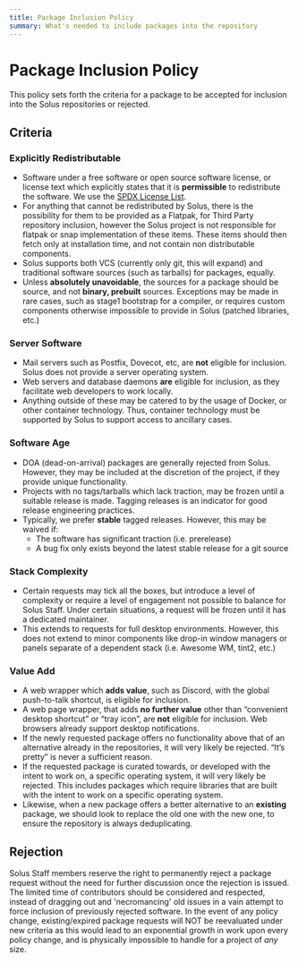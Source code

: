 ```yaml
---
title: Package Inclusion Policy
summary: What's needed to include packages into the repository
---
```


# Package Inclusion Policy

This policy sets forth the criteria for a package to be accepted for inclusion into the Solus repositories or rejected.

## Criteria

### Explicitly Redistributable

- Software under a free software or open source software license, or license text which explicitly states that it is **permissible** to redistribute the software. We use the [SPDX License List](https://spdx.org/licenses/).
- For anything that cannot be redistributed by Solus, there is the possibility for them to be provided as a Flatpak, for Third Party repository inclusion, however the Solus project is not responsible for flatpak or snap implementation of these items. These items should then fetch only at installation time, and not contain non distributable components.
- Solus supports both VCS (currently only git, this will expand) and traditional software sources (such as tarballs) for packages, equally.
- Unless **absolutely unavoidable**, the sources for a package should be source, and not **binary, prebuilt** sources. Exceptions may be made in rare cases, such as stage1 bootstrap for a compiler, or requires custom components otherwise impossible to provide in Solus (patched libraries, etc.)

### Server Software

- Mail servers such as Postfix, Dovecot, etc, are **not** eligible for inclusion. Solus does not provide a server operating system.
- Web servers and database daemons **are** eligible for inclusion, as they facilitate web developers to work locally.
- Anything outside of these may be catered to by the usage of Docker, or other container technology. Thus, container technology must be supported by Solus to support access to ancillary cases.

### Software Age

- DOA (dead-on-arrival) packages are generally rejected from Solus. However, they may be included at the discretion of the project, if they provide unique functionality.
- Projects with no tags/tarballs which lack traction, may be frozen until a suitable release is made. Tagging releases is an indicator for good release engineering practices.
- Typically, we prefer **stable** tagged releases. However, this may be waived if:
  - The software has significant traction (i.e. prerelease)
  - A bug fix only exists beyond the latest stable release for a git source

### Stack Complexity

- Certain requests may tick all the boxes, but introduce a level of complexity or require a level of engagement not possible to balance for Solus Staff. Under certain situations, a request will be frozen until it has a dedicated maintainer.
- This extends to requests for full desktop environments. However, this does not extend to minor components like drop-in window managers or panels separate of a dependent stack (i.e. Awesome WM, tint2, etc.)

### Value Add

- A web wrapper which **adds value**, such as Discord, with the global push-to-talk shortcut, is eligible for inclusion.
- A web page wrapper, that adds **no further value** other than “convenient desktop shortcut” or “tray icon”, are **not** eligible for inclusion. Web browsers already support desktop notifications.
- If the newly requested package offers no functionality above that of an alternative already in the repositories, it will very likely be rejected. “It’s pretty” is never a sufficient reason.
- If the requested package is curated towards, or developed with the intent to work on, a specific operating system, it will very likely be rejected. This includes packages which require libraries that are built with the intent to work on a specific operating system.
- Likewise, when a new package offers a better alternative to an **existing** package, we should look to replace the old one with the new one, to ensure the repository is always deduplicating.

## Rejection

Solus Staff members reserve the right to permanently reject a package request without the need for further discussion once the rejection is issued. The limited time of contributors should be considered and respected, instead of dragging out and 'necromancing' old issues in a vain attempt to force inclusion of previously rejected software. In the event of any policy change, existing/expired package requests will NOT be reevaluated under new criteria as this would lead to an exponential growth in work upon every policy change, and is physically impossible to handle for a project of _any_ size.
